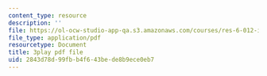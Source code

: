 ```yaml
---
content_type: resource
description: ''
file: https://ol-ocw-studio-app-qa.s3.amazonaws.com/courses/res-6-012-introduction-to-probability-spring-2018/2843d78d99fbb4f643bede8b9ece0eb7_nQukfQgIIqw.pdf
file_type: application/pdf
resourcetype: Document
title: 3play pdf file
uid: 2843d78d-99fb-b4f6-43be-de8b9ece0eb7
---
```

